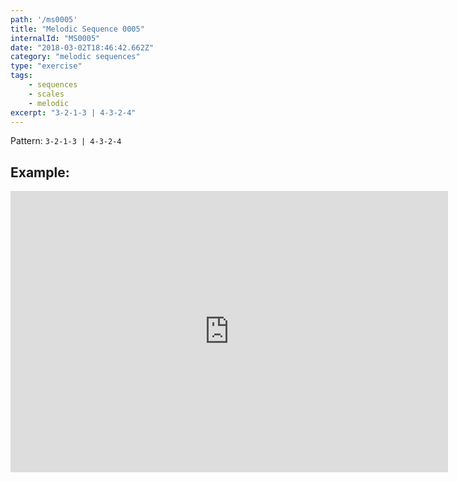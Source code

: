 ```yaml
---
path: '/ms0005'
title: "Melodic Sequence 0005"
internalId: "MS0005"
date: "2018-03-02T18:46:42.662Z"
category: "melodic sequences"
type: "exercise"
tags:
    - sequences
    - scales
    - melodic
excerpt: "3-2-1-3 | 4-3-2-4"
---
```


Pattern: `3-2-1-3 | 4-3-2-4`

## Example:

<iframe src="https://flat.io/embed/5a999c7af91d4369aee53b71?layout=responsive&audioSource=&videoPosition=" height="450" width="700" frameBorder="0" allowfullscreen></iframe>
